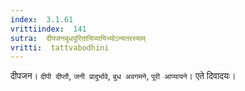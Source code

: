 ```yaml
---
index:  3.1.61
vrittiindex:  141
sutra:  दीपजनबुधपूरितायिप्यायिभ्योऽन्यतरस्याम्
vritti:  tattvabodhini 
---
```


दीपजन। `दीपी दीप्तौ`, `जनी प्रादुर्भावे`, `बुध अवगमने`, `पूरी आप्यायने`। एते दिवादयः। 

